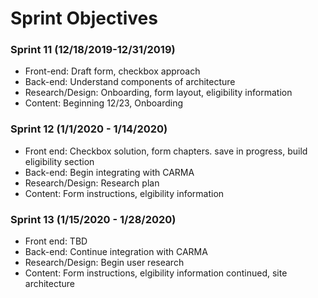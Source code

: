 # Sprint Objectives

###  Sprint 11 (12/18/2019-12/31/2019)
- Front-end: Draft form, checkbox approach
- Back-end: Understand components of architecture
- Research/Design: Onboarding, form layout, eligibility information
- Content: Beginning 12/23, Onboarding

### Sprint 12 (1/1/2020 - 1/14/2020)
- Front end: Checkbox solution, form chapters. save in progress, build eligibility section
- Back-end: Begin integrating with CARMA
- Research/Design: Research plan
- Content: Form instructions, elgibility information

### Sprint 13 (1/15/2020 - 1/28/2020)
- Front end: TBD
- Back-end: Continue integration with CARMA
- Research/Design: Begin user research
- Content: Form instructions, elgibility information continued, site architecture

